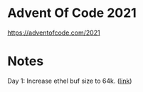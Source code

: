 # Advent Of Code 2021

https://adventofcode.com/2021

# Notes

Day 1: Increase ethel buf size to 64k. ([link](https://github.com/jedp/ethel-lang/commit/cc713c3))

